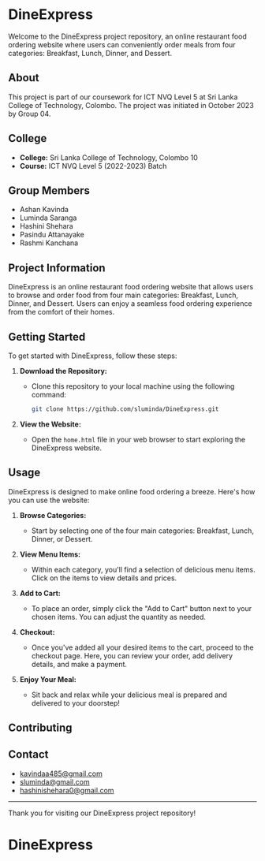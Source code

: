 # DineExpress

Welcome to the DineExpress project repository, an online restaurant food ordering website where users can conveniently order meals from four categories: Breakfast, Lunch, Dinner, and Dessert.

## About

This project is part of our coursework for ICT NVQ Level 5 at Sri Lanka College of Technology, Colombo. The project was initiated in October 2023 by Group 04.

## College

- **College:** Sri Lanka College of Technology, Colombo 10
- **Course:** ICT NVQ Level 5 (2022-2023) Batch

## Group Members

- Ashan Kavinda
- Luminda Saranga
- Hashini Shehara
- Pasindu Attanayake
- Rashmi Kanchana

## Project Information

DineExpress is an online restaurant food ordering website that allows users to browse and order food from four main categories: Breakfast, Lunch, Dinner, and Dessert. Users can enjoy a seamless food ordering experience from the comfort of their homes.

## Getting Started

To get started with DineExpress, follow these steps:

1. **Download the Repository:** 
   - Clone this repository to your local machine using the following command:
     ```bash
     git clone https://github.com/sluminda/DineExpress.git
     ```

2. **View the Website:**
   - Open the `home.html` file in your web browser to start exploring the DineExpress website.

## Usage

DineExpress is designed to make online food ordering a breeze. Here's how you can use the website:

1. **Browse Categories:**
   - Start by selecting one of the four main categories: Breakfast, Lunch, Dinner, or Dessert.

2. **View Menu Items:**
   - Within each category, you'll find a selection of delicious menu items. Click on the items to view details and prices.

3. **Add to Cart:**
   - To place an order, simply click the "Add to Cart" button next to your chosen items. You can adjust the quantity as needed.

4. **Checkout:**
   - Once you've added all your desired items to the cart, proceed to the checkout page. Here, you can review your order, add delivery details, and make a payment.

5. **Enjoy Your Meal:**
   - Sit back and relax while your delicious meal is prepared and delivered to your doorstep!

## Contributing




## Contact

- kavindaa485@gmail.com
- sluminda@gmail.com
- hashinishehara0@gmail.com

---

Thank you for visiting our DineExpress project repository!

# DineExpress
